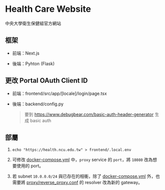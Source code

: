 # Health Care Website

中央大學衛生保健組官方網站

## 框架

- 前端：Next.js

- 後端：Pyhton (Flask)

## 更改 Portal OAuth Client ID

- 前端：frontend/src/app/[locale]/login/page.tsx

- 後端：backend/config.py

  > 要到 <https://www.debugbear.com/basic-auth-header-generator> 生成 basic auth

## 部屬

1. `echo "https://health.ncu.edu.tw" > frontend/.local.env`

2. 可修改 [docker-compose.yml](docker-compose.yml) 中，`proxy` service 的 `port`，將 `18080` 改為想要使用的 port。

3. 若 subnet `10.0.0.0/24` 與已存在的相衝，除了 [docker-compose.yml](docker-compose.yml) 外，也需要將 [proxy/reverse_proxy.conf](proxy/reverse_proxy.conf) 的 resolver 改為新的 gateway。
